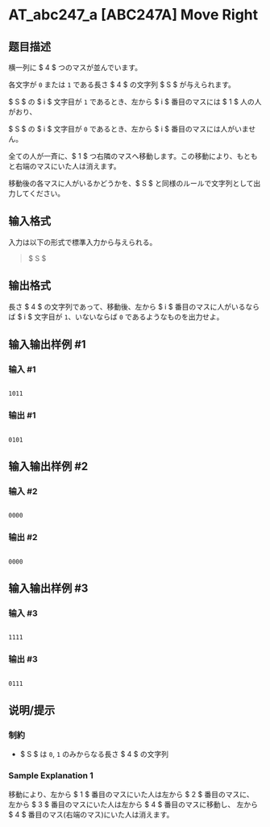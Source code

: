 # AT_abc247_a [ABC247A] Move Right

## 题目描述

[problemUrl]: https://atcoder.jp/contests/abc247/tasks/abc247_a

横一列に $ 4 $ つのマスが並んでいます。

各文字が `0` または `1` である長さ $ 4 $ の文字列 $ S $ が与えられます。  
 $ S $ の $ i $ 文字目が `1` であるとき、左から $ i $ 番目のマスには $ 1 $ 人の人がおり、  
 $ S $ の $ i $ 文字目が `0` であるとき、左から $ i $ 番目のマスには人がいません。

全ての人が一斉に、$ 1 $ つ右隣のマスへ移動します。この移動により、もともと右端のマスにいた人は消えます。

移動後の各マスに人がいるかどうかを、$ S $ と同様のルールで文字列として出力してください。

## 输入格式

入力は以下の形式で標準入力から与えられる。

> $ S $

## 输出格式

長さ $ 4 $ の文字列であって、移動後、左から $ i $ 番目のマスに人がいるならば $ i $ 文字目が `1`、いないならば `0` であるようなものを出力せよ。

## 输入输出样例 #1

### 输入 #1

```
1011
```

### 输出 #1

```
0101
```

## 输入输出样例 #2

### 输入 #2

```
0000
```

### 输出 #2

```
0000
```

## 输入输出样例 #3

### 输入 #3

```
1111
```

### 输出 #3

```
0111
```

## 说明/提示

### 制約

- $ S $ は `0`, `1` のみからなる長さ $ 4 $ の文字列

### Sample Explanation 1

移動により、左から $ 1 $ 番目のマスにいた人は左から $ 2 $ 番目のマスに、 左から $ 3 $ 番目のマスにいた人は左から $ 4 $ 番目のマスに移動し、 左から $ 4 $ 番目のマス(右端のマス)にいた人は消えます。